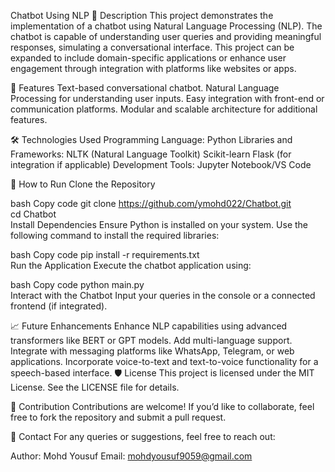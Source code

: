 Chatbot Using NLP
📄 Description
This project demonstrates the implementation of a chatbot using Natural Language Processing (NLP). The chatbot is capable of understanding user queries and providing meaningful responses, simulating a conversational interface. This project can be expanded to include domain-specific applications or enhance user engagement through integration with platforms like websites or apps.

🌟 Features
Text-based conversational chatbot.
Natural Language Processing for understanding user inputs.
Easy integration with front-end or communication platforms.
Modular and scalable architecture for additional features.

🛠️ Technologies Used
Programming Language: Python
Libraries and Frameworks:
NLTK (Natural Language Toolkit)
Scikit-learn
Flask (for integration if applicable)
Development Tools: Jupyter Notebook/VS Code

🚀 How to Run
Clone the Repository

bash
Copy code
git clone https://github.com/ymohd022/Chatbot.git  
cd Chatbot  
Install Dependencies
Ensure Python is installed on your system. Use the following command to install the required libraries:

bash
Copy code
pip install -r requirements.txt  
Run the Application
Execute the chatbot application using:

bash
Copy code
python main.py  
Interact with the Chatbot
Input your queries in the console or a connected frontend (if integrated).

📈 Future Enhancements
Enhance NLP capabilities using advanced transformers like BERT or GPT models.
Add multi-language support.
Integrate with messaging platforms like WhatsApp, Telegram, or web applications.
Incorporate voice-to-text and text-to-voice functionality for a speech-based interface.
🛡️ License
This project is licensed under the MIT License. See the LICENSE file for details.

🤝 Contribution
Contributions are welcome! If you’d like to collaborate, feel free to fork the repository and submit a pull request.

📨 Contact
For any queries or suggestions, feel free to reach out:

Author: Mohd Yousuf
Email: mohdyousuf9059@gmail.com
